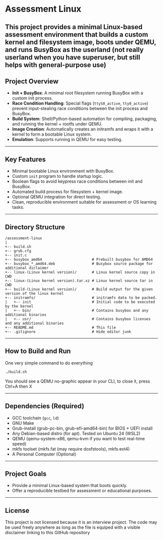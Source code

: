 # Assessment Linux

This project provides a **minimal Linux-based assessment environment** that builds a custom kernel and filesystem image, boots under QEMU, and runs BusyBox as the userland (not really userland when you have superuser, but still helps with general-purpose use)
---

## Project Overview

* **Init + BusyBox**: A minimal root filesystem running BusyBox with a custom init process.
* **Race Condition Handling**: Special flags (`ttyS0_active`, `tty0_active`) prevent input-stealing race conditions between the init process and BusyBox.
* **Build System**: Shell/Python-based automation for compiling, packaging, and running the kernel + rootfs under QEMU.
* **Image Creation**: Automatically creates an initramfs and wraps it with a kernel to form a bootable Linux system.
* **Emulation**: Supports running in QEMU for easy testing.

---

## Key Features

* Minimal bootable Linux environment with BusyBox.
* Custom `init` program to handle startup logic.
* Boolean flags to avoid keypress race conditions between init and BusyBox.
* Automated build process for filesystem + kernel image.
* Optional QEMU integration for direct testing.
* Clean, reproducible environment suitable for assessment or OS learning tasks.

---

## Directory Structure

```
/assessment-linux
|
+-- build.sh
+-- grub.cfg
+-- init.c
+-- busybox_amd64                       # Prebuilt busybox for AMD64
+-- busybox_*_amd64.deb                 # Busybox source package for additional diclaimer
+-- linux-(Linux kernel version)/       # Linux kernel source copy in CWD
+-- linux-(Linux kernel version).tar.xz # Linux kernel source tar in CWD
+-- build-(Linux kernel version)/       # Build output for the given version of the linux kernel
+-- initramfs/                          # initramfs data to be packed.
|   +-- init                            # Initial code to be executed by the kernel
|   +-- bin/                            # Contains busybox and any additional binaries
|   +-- usr/                            # Contains busybox licenses and any additional binaries
+-- README.md                           # This file
+-- .gitignore                          # Hide editor junk
```

---

## How to Build and Run

One very simple command to do everything

```bash
./build.sh
```

You should see a QEMU no-graphic appear in your CLI, to close it, press Ctrl+A then X

---

## Dependencies (Required)

* GCC toolchain (`gcc`, `ld`)
* GNU Make
* Grub-install (grub-pc-bin, grub-efi-amd64-bin) for BIOS + UEFI install
* Any Debian-based distro (for apt). Tested on Ubuntu 24 (WSL2)
* QEMU (qemu-system-x86, qemu-kvm if you want to test real-time speed)
* mkfs toolset (mkfs.fat (may require dosfstools), mkfs.ext4)
* A Personal Computer (Optional)

---

## Project Goals

* Provide a minimal Linux-based system that boots quickly.
* Offer a reproducible testbed for assessment or educational purposes.

---

## License

This project is not licensed because it is an interview project. The code may be used freely anywhere as long as the file is equiped with a visible disclaimer linking to this GitHub repository
